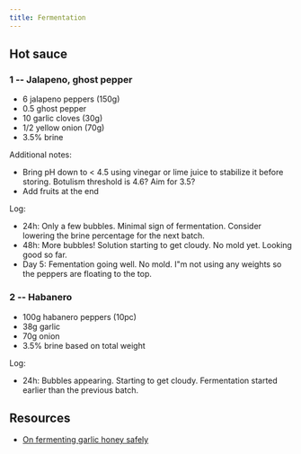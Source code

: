 ```yaml
---
title: Fermentation
---
```


## Hot sauce

### 1 -- Jalapeno, ghost pepper

- 6 jalapeno peppers (150g)
- 0.5 ghost pepper
- 10 garlic cloves (30g)
- 1/2 yellow onion (70g)
- 3.5% brine

Additional notes:

- Bring pH down to < 4.5 using vinegar or lime juice to stabilize it before storing. Botulism threshold is 4.6? Aim for 3.5?
- Add fruits at the end

Log:
- 24h: Only a few bubbles. Minimal sign of fermentation. Consider lowering the brine percentage for the next batch.
- 48h: More bubbles! Solution starting to get cloudy. No mold yet. Looking good so far.
- Day 5: Fementation going well. No mold. I"m not using any weights so the peppers are floating to the top.

### 2 -- Habanero

- 100g habanero peppers (10pc)
- 38g garlic
- 70g onion
- 3.5% brine based on total weight

Log:
- 24h: Bubbles appearing. Starting to get cloudy. Fermentation started earlier than the previous batch.

## Resources

- [On fermenting garlic honey safely](https://www.reddit.com/r/fermentation/comments/q3z46v/concerned_about_fermenting_garlic_in_honey/hfwaz9x/)

